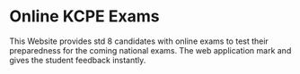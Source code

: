 # Online KCPE Exams
This Website provides std 8 candidates with online exams to test their preparedness for the coming national exams. The web application mark and gives the student feedback instantly.
